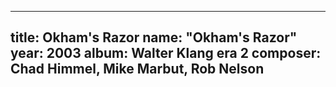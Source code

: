
---
title: Okham's Razor
name: "Okham's Razor"
year:  2003
album: Walter Klang era 2
composer: Chad Himmel, Mike Marbut, Rob Nelson
---
